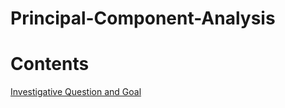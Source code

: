 # Principal-Component-Analysis

# Contents

[Investigative Question and Goal](#Investigative-Question-and-Goal)



